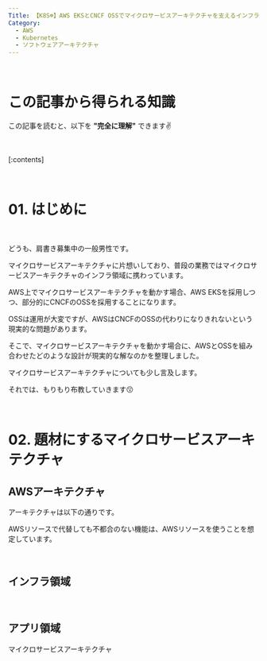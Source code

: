 ```yaml
---
Title: 【K8S☸️】AWS EKSとCNCF OSSでマイクロサービスアーキテクチャを支えるインフラ設計プラクティス
Category:
  - AWS
  - Kubernetes
  - ソフトウェアアーキテクチャ
---
```


<br>

# この記事から得られる知識

この記事を読むと、以下を **"完全に理解"** できます✌️

<br>

[:contents]

<br>

# 01. はじめに

<br>

どうも、肩書き募集中の一般男性です。

マイクロサービスアーキテクチャに片想いしており、普段の業務ではマイクロサービスアーキテクチャのインフラ領域に携わっています。

AWS上でマイクロサービスアーキテクチャを動かす場合、AWS EKSを採用しつつ、部分的にCNCFのOSSを採用することになります。

OSSは運用が大変ですが、AWSはCNCFのOSSの代わりになりきれないという現実的な問題があります。

そこで、マイクロサービスアーキテクチャを動かす場合に、AWSとOSSを組み合わせたどのような設計が現実的な解なのかを整理しました。

マイクロサービスアーキテクチャについても少し言及します。

それでは、もりもり布教していきます😗

<br>

# 02. 題材にするマイクロサービスアーキテクチャ

## AWSアーキテクチャ

アーキテクチャは以下の通りです。

AWSリソースで代替しても不都合のない機能は、AWSリソースを使うことを想定しています。

<br>

## インフラ領域

<br>

## アプリ領域

マイクロサービスアーキテクチャ

<br>
